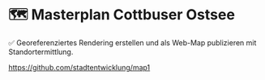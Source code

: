# :world_map: Masterplan Cottbuser Ostsee
:white_check_mark: Georeferenziertes Rendering erstellen und als Web-Map publizieren mit Standortermittlung.

https://github.com/stadtentwicklung/map1
